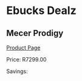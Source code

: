 
# Ebucks Dealz
## Mecer Prodigy
[Product Page](https://www.ebucks.com/web/shop/productSelected.do?prodId=1165827149&catId=714946558)

Price: R7299.00

Savings: 


	